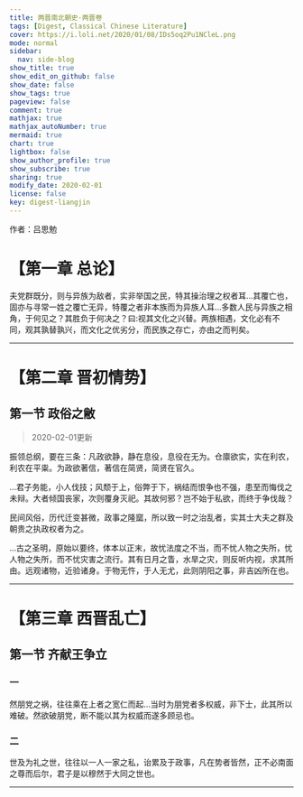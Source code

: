 ```yaml
---
title: 两晋南北朝史·两晋卷
tags: [Digest, Classical Chinese Literature]
cover: https://i.loli.net/2020/01/08/IDs5oq2Pu1NCleL.png
mode: normal
sidebar:
  nav: side-blog
show_title: true
show_edit_on_github: false
show_date: false
show_tags: true
pageview: false
comment: true
mathjax: true
mathjax_autoNumber: true
mermaid: true
chart: true
lightbox: false
show_author_profile: true
show_subscribe: true
sharing: true
modify_date: 2020-02-01
license: false
key: digest-liangjin
---
```


作者：吕思勉

# 【第一章 总论】

夫党群既分，则与异族为敌者，实非举国之民，特其操治理之权者耳…其覆亡也，固亦与寻常一姓之覆亡无异，特覆之者非本族而为异族人耳…多数人民与异族之相角，于何见之？其胜负于何决之？曰:视其文化之兴替。两族相遇，文化必有不同，观其孰替孰兴，而文化之优劣分，而民族之存亡，亦由之而判矣。

---

# 【第二章 晋初情势】

## 第一节 政俗之敝

> 2020-02-01更新

振领总纲，要在三条：凡政欲静，静在息役，息役在无为。仓廪欲实，实在利农，利农在平粜。为政欲著信，著信在简贤，简贤在官久。

…君子务能，小人伐技；风颓于上，俗弊于下，祸结而恨争也不强，患至而悔伐之未辩。大者倾国丧家，次则覆身灭祀。其故何邪？岂不始于私欲，而终于争伐哉？

民间风俗，历代迁变甚微，政事之隆窳，所以致一时之治乱者，实其士大夫之群及朝贵之执政权者为之。

…古之圣明，原始以要终，体本以正末，故忧法度之不当，而不忧人物之失所，忧人物之失所，而不忧灾害之流行。其有日月之眚，水旱之灾，则反听内视，求其所由。远观诸物，近验诸身。于物无忤，于人无尤，此则阴阳之事，非吉凶所在也。

---

# 【第三章 西晋乱亡】

## 第一节 齐献王争立

### 一

然朋党之祸，往往乘在上者之宽仁而起…当时为朋党者多权威，非下士，此其所以难破。然欲破朋党，断不能以其为权威而遂多顾忌也。

### 二

世及为礼之世，往往以一人一家之私，诒累及于政事，凡在势者皆然，正不必南面之尊而后尔，君子是以穆然于大同之世也。

---
